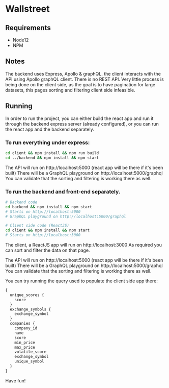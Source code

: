 # Wallstreet

## Requirements

- Node12
- NPM

## Notes

The backend uses Express, Apollo & graphQL.
the client interacts with the API using Apollo graphQL client.
There is no REST API.
Very little process is being done on the client side, as the goal is to have
pagination for large datasets, this pages sorting and filtering client side infeasible.

## Running

In order to run the project, you can either build the react app and run 
it through the backend express server (already configured),
or you can run the react app and the backend separately.

### To run everything under express:

```bash
cd client && npm install && npm run build
cd ../backend && npm install && npm start
```

The API will run on http://localhost:5000 (react app will be there if it's been built)
There will be a GraphQL playground on http://localhost:5000/graphql
You can validate that the sorting and filtering is working there as well.

### To run the backend and front-end separately.

```bash
# Backend code
cd backend && npm install && npm start
# Starts on http://localhost:5000
# GraphQL playground on http://localhost:5000/graphql

# Client side code (ReactJS)
cd client && npm install && npm start
# Starts on http://localhost:3000
```

The client, a ReactJS app will run on http://localhost:3000
As required you can sort and filter the data on that page.

The API will run on http://localhost:5000 (react app will be there if it's been built)
There will be a GraphQL playground on http://localhost:5000/graphql
You can validate that the sorting and filtering is working there as well.

You can try running the query used to populate the client side app there:

```graphql
{
  unique_scores {
    score
  }
  exchange_symbols {
    exchange_symbol
  }
  companies {
    company_id
    name
    score
    min_price
    max_price
    volatile_score
    exchange_symbol
    unique_symbol
  }
}
```

Have fun!
